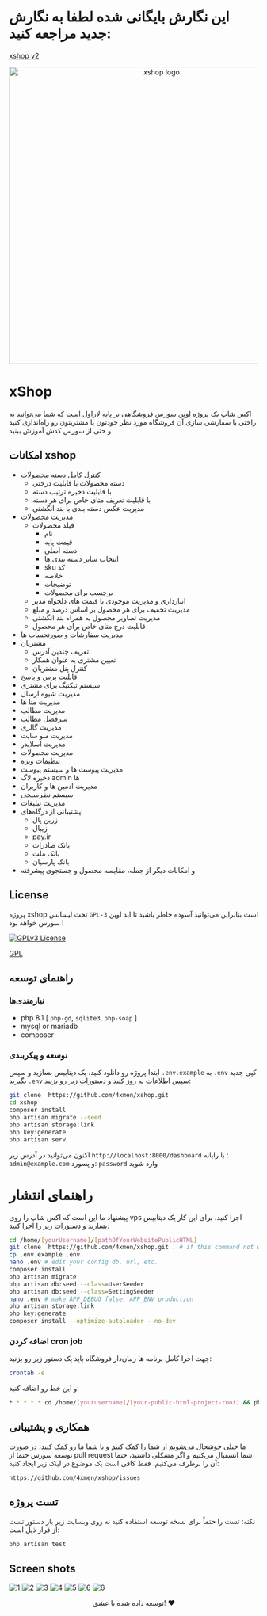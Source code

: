 # این نگارش بایگانی شده لطفا به نگارش جدید مراجعه کنید: 
<a href="https://github.com/4xmen/xshop.v1"> xshop v2 </a>


<div align="center">
    <img src="media/xstack-shop-logo.svg" alt="xshop logo" width="600">
</div>

# xShop

اکس شاپ یک پروژه اوپن سورس فروشگاهی بر پایه لاراول است که شما می‌توانید به راحتی با سفارشی سازی آن فروشگاه مورد نظر خودتون یا مشتریتون رو راه‌اندازی کنید و حتی از سورس کدش آموزش ببنید

##   امکانات  xshop

- کنترل کامل دسته محصولات
    - دسته محصولات با قابلیت درختی
    - با قابلیت ذخیره ترتیب دسته
    - با قابلیت تعریف متای خاص برای هر دسته
    - مدیریت عکس دسته بندی با بند انگشتی
- مدیریت محصولات
    - فیلد محصولات
        - نام 
        - قیمت پایه
        - دسته اصلی
        - انتخاب سایر دسته بندی ها
        - sku کد
        - خلاصه
        - توضیحات
        - برچسب برای محصولات
    - انبارداری و مدیریت موجودی با قیمت های دلخواه مدیر
    - مدیریت تخفیف برای هر محصول بر اساس درصد و مبلغ
    - مدیریت تصاویر محصول به همراه بند انگشتی
    - قابلیت درج متای خاص برای هر محصول
-  مدیریت سفارشات و صورتحساب ها
- مشتریان
    - تعریف چندین آدرس
    - تعیین مشتری به عنوان همکار
    - کنترل پنل مشتریان
- قابلیت پرس‌ و پاسخ
- سیستم تیکتیگ برای مشتری
- مدیریت شیوه ارسال
- مدیریت متا ها
- مدیریت مطالب
- سرفصل مطالب
- مدیریت گالری
- مدیریت منو سایت
- مدیریت اسلایدر
- مدیریت محصولات
- تنظیمات ویژه
- مدیریت پیوست ها و سیستم پیوست
- ذخیره لاگ admin ها
- مدیریت ادمین ها و کاربران
- سیستم نظرسنجی
- مدیریت تبلیغات
- پشتیبانی از درگاه‌های:
    - زرین پال
    - زیبال
    - pay.ir  
    - بانک صادرات
    - بانک ملت
    - بانک پارسیان
- و امکانات دیگر از جمله، مقایسه محصول و جستجوی پیشرفته

## License
پروژه xshop تحت لیسانس `GPL-3` است بنابراین می‌توانید آسوده خاطر باشید تا ابد اوپن سورس خواهد بود !

[![GPLv3 License](https://img.shields.io/badge/License-GPL%20v3-yellow.svg)](https://opensource.org/licenses/GNU)


[GPL](https://www.gnu.org/licenses/gpl-3.0.en.html)

## راهنمای توسعه 

### نیازمندی‌ها 

- php 8.1 [ `php-gd`, `sqlite3`, `php-soap` ]
- mysql or mariadb
- composer

### توسعه و پیکربندی 

ابتدا پروژه رو دانلود کنید، یک دیتابیس بسازید و سپس `.env.example` به `.env` کپی جدید بگیرید `.env` سپس اطلاعات به روز کنید و دستورات زیر رو بزنید:

```bash
git clone  https://github.com/4xmen/xshop.git 
cd xshop
composer install
php artisan migrate --seed
php artisan storage:link
php key:generate
php artisan serv
```

اکنون می‌توانید در آدرس زیر `http://localhost:8000/dashboard` با رایانه : `admin@example.com` و پسورد: `password` وارد شوید



# راهنمای انتشار

پیشنهاد ما این است که اکس شاپ را روی vps اجرا کنید، برای این کار یک دیتابیس بسازید و دستورات زیر را اجرا کنید:

```bash
cd /home/[yourUsername]/[pathOfYourWebsitePublicHTML]
git clone  https://github.com/4xmen/xshop.git . # if this command not work make empty this folder
cp .env.example .env
nano .env # edit your config db, url, etc.
composer install
php artisan migrate
php artisan db:seed --class=UserSeeder
php artisan db:seed --class=SettingSeeder
nano .env # make APP_DEBUG false, APP_ENV production
php artisan storage:link
php key:generate
composer install --optimize-autoloader --no-dev
```

### اضافه کردن cron job

جهت اجرا کامل برنامه ها زمان‌دار فروشگاه باید یک دستور زیر رو بزنید:

```bash
crontab -e
```

و این خط رو اضافه کنید:
```bash
* * * * * cd /home/[yourusername]/[your-public-html-project-root] && php artisan schedule:run >> /dev/null 2>&1
```
## همکاری و پشتیبانی 

ما خیلی خوشحال می‌شویم از شما را کمک کنیم و یا شما ما رو کمک کنید، در صورت توسعه سورس حتما از pull request شما اتسقبال می‌کنیم و اگر مشکلی داشتید، حتما آن را برطرف می‌کنیم، فقط کافی است یک موضوع در لینک زیر ایجاد کنید:

```
https://github.com/4xmen/xshop/issues
```


## تست پروژه

نکته: تست را حتماً برای نسخه توسعه استفاده کنید نه روی وبسایت زیر بار دستور تست از قرار ذیل است:

```bash
php artisan test
```


## Screen shots

![1](./media/shopscreenshot1.png)
![2](./media/shopscreenshot2.png)
![3](./media/shopscreenshot3.png)
![4](./media/shopscreenshot4.png)
![5](./media/shopscreenshot5.png)
![6](./media/shopscreenshot6.png)
![6](./media/shopscreenshot7.png)



<div align="center"> توسعه داده شده با عشق! ❤️</div>
